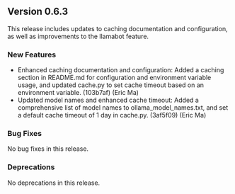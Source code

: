 ## Version 0.6.3

This release includes updates to caching documentation and configuration, as well as improvements to the llamabot feature.

### New Features

- Enhanced caching documentation and configuration: Added a caching section in README.md for configuration and environment variable usage, and updated cache.py to set cache timeout based on an environment variable. (103b7af) (Eric Ma)
- Updated model names and enhanced cache timeout: Added a comprehensive list of model names to ollama\_model\_names.txt, and set a default cache timeout of 1 day in cache.py. (3af5f09) (Eric Ma)

### Bug Fixes

No bug fixes in this release.

### Deprecations

No deprecations in this release.
